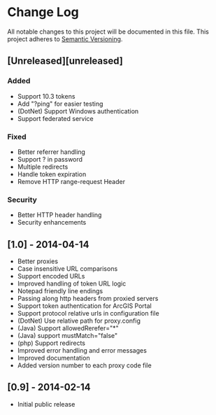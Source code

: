 # Change Log
All notable changes to this project will be documented in this file.
This project adheres to [Semantic Versioning](http://semver.org/).

## [Unreleased][unreleased]

### Added 
- Support 10.3 tokens
- Add "?ping" for easier testing
- (DotNet) Support Windows authentication
- Support federated service

### Fixed
- Better referrer handling
- Support ? in password
- Multiple redirects
- Handle token expiration
- Remove HTTP range-request Header

### Security
- Better HTTP header handling
- Security enhancements


## [1.0] - 2014-04-14

- Better proxies
- Case insensitive URL comparisons
- Support encoded URLs
- Improved handling of token URL logic
- Notepad friendly line endings
- Passing along http headers from proxied servers
- Support token authentication for ArcGIS Portal
- Support protocol relative urls in configuration file
- (DotNet) Use relative path for proxy.config
- (Java) Support allowedRerefer="*"
- (Java) support mustMatch="false"
- (php) Support redirects
- Improved error handling and error messages
- Improved documentation
- Added version number to each proxy code file


## [0.9] - 2014-02-14

 - Initial public release
